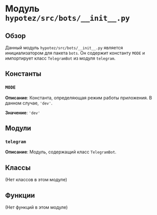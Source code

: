 # Модуль `hypotez/src/bots/__init__.py`

## Обзор

Данный модуль `hypotez/src/bots/__init__.py` является инициализатором для пакета `bots`. Он содержит константу `MODE` и импортирует класс `TelegramBot` из модуля `telegram`.

## Константы

### `MODE`

**Описание**:  Константа, определяющая режим работы приложения. В данном случае, `'dev'`.

**Значение**: `'dev'`


## Модули

### `telegram`

**Описание**: Модуль, содержащий класс `TelegramBot`.


## Классы

(Нет классов в этом модуле)

## Функции

(Нет функций в этом модуле)